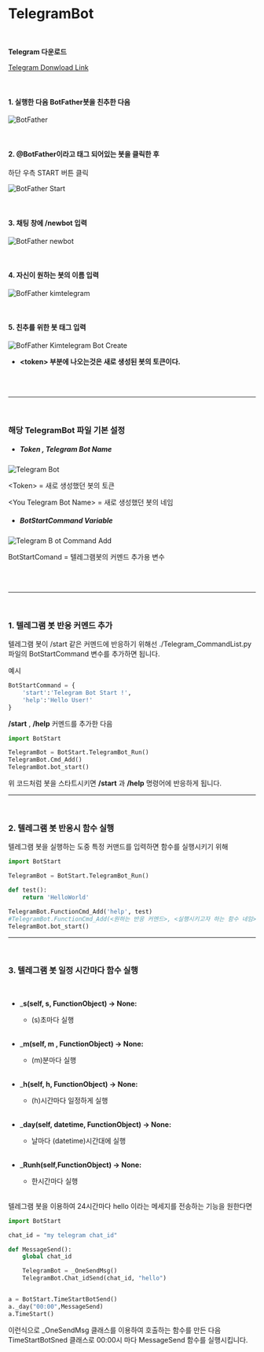 # TelegramBot

<br>

__Telegram 다운로드__

[Telegram Donwload Link](https://desktop.telegram.org/)

<br>

#### 1. 실행한 다음 BotFather봇을 친추한 다음

![BotFather](./Image/telegram_BotFather.jpg)

<br>

#### 2. @BotFather이라고 태그 되어있는 봇을 클릭한 후
하단 우측 START 버튼 클릭

![BotFather Start](./Image/BotFaterStart.jpg)

<br>

#### 3. 채팅 창에 /newbot 입력

![BotFather newbot](./Image/BotFater_newbot.jpg)

<br>

#### 4. 자신이 원하는 봇의 이름 입력

![BofFather kimtelegram](./Image/BotFater_kimtelegram.jpg)

<br>

#### 5. 친추를 위한 봇 태그 입력

![BofFather Kimtelegram Bot Create](./Image/BotFater_kimtelegramCreate.jpg)

* __\<token\> 부분에 나오는것은 새로 생성된 봇의 토큰이다.__

<br><br>

* * *

<br>

### 해당 TelegramBot 파일 기본 설정

+ ##### Token , Telegram Bot Name

![Telegram Bot](./Image/TelegramBotSetting.jpg)

\<Token> =  새로 생성했던 봇의 토큰

\<You Telegram Bot Name> = 새로 생성했던 봇의 네임

+ ##### BotStartCommand Variable

![Telegram B ot Command Add](./Image/TelegramBotCommandDictAdd.jpg)

BotStartComand = 텔레그램봇의 커멘드 추가용 변수

<br><br>

* * *

<br>

### 1. 텔레그램 봇 반응 커멘드 추가

텔레그램 봇이 /start 같은 커멘드에 반응하기 위해선
./Telegram_CommandList.py 파일의 BotStartCommand 변수를 추가하면 됩니다.

예시
```py
BotStartCommand = {
    'start':'Telegram Bot Start !',
    'help':'Hello User!'
}
```

__/start__ , __/help__ 커멘드를 추가한 다음 

```py
import BotStart

TelegramBot = BotStart.TelegramBot_Run()
TelegramBot.Cmd_Add()
TelegramBot.bot_start()
```

위 코드처럼 봇을 스타트시키면 __/start__ 과 __/help__ 명령어에 반응하게 됩니다.

* * *

<br>

### 2. 텔레그램 봇 반응시 함수 실행

텔레그램 봇을 실행하는 도중 특정 커맨드를 입력하면 함수를 실행시키기 위해

```py
import BotStart

TelegramBot = BotStart.TelegramBot_Run()

def test():
    return 'HelloWorld'

TelegramBot.FunctionCmd_Add('help', test)
#TelegramBot.FunctionCmd_Add(<원하는 반응 커멘드>, <실행시키고자 하는 함수 네임>)
TelegramBot.bot_start()
```

* * *

<br>

### 3. 텔레그램 봇 일정 시간마다 함수 실행

<br>

+ ___s(self, s, FunctionObject) -> None:__

    + (s)초마다 실행

    <br>

+ ___m(self, m , FunctionObject) -> None:__

    + (m)분마다 실행
    
    <br>

+ ___h(self, h, FunctionObject) -> None:__

    + (h)시간마다 일정하게 실행
    
    <br>

+ ___day(self, datetime, FunctionObject) -> None:__

    + 날마다 (datetime)시간대에 실행
    
    <br>

+ ___Runh(self,FunctionObject) -> None:__

    + 한시간마다 실행
    
    <br>

텔레그램 봇을 이용하여 24시간마다 hello 이라는 메세지를 전송하는 기능을 원한다면

```py
import BotStart

chat_id = "my telegram chat_id"

def MessageSend():
    global chat_id

    TelegramBot = _OneSendMsg()
    TelegramBot.Chat_idSend(chat_id, "hello")


a = BotStart.TimeStartBotSend()
a._day("00:00",MessageSend)
a.TimeStart()
```

이런식으로 _OneSendMsg 클래스를 이용하여 호출하는 함수를 만든 다음
TimeStartBotSned 클래스로 00:00시 마다 MessageSend 함수를 실행시킵니다.